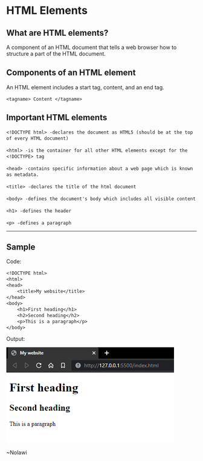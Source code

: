 # HTML Elements

## What are HTML elements?
A component of an HTML document that tells a web browser how to structure a part of the HTML document.

## Components of an HTML element
An HTML element includes a start tag, content, and an end tag.

```
<tagname> Content </tagname>
```

## Important HTML elements
```
<!DOCTYPE html> -declares the document as HTML5 (should be at the top of every HTML document)

<html> -is the container for all other HTML elements except for the <!DOCTYPE> tag

<head> -contains specific information about a web page which is known as metadata. 

<title> -declares the title of the html document

<body> -defines the document's body which includes all visible content

<h1> -defines the header

<p> -defines a paragraph
```
---
## Sample
Code:
```
<!DOCTYPE html>
<html>
<head>
    <title>My website</title>
</head>
<body>
    <h1>First heading</h1>
    <h2>Second heading</h2>
    <p>This is a paragraph</p>
</body>
```

Output:

![](html_elements.png)


~Nolawi